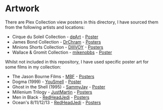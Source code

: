 # Artwork

There are Plex Collection view posters in this directory, I have sourced them from the following artists and locations:

- Cirque du Soleil Collection - [deArt](https://theposterdb.com/user/deArt) - [Poster](https://theposterdb.com/poster/52568)
- James Bond Collection - [DrChram](https://theposterdb.com/user/DrChram) - [Posters](https://theposterdb.com/set/72588)
- Minions Shorts Collection - [DIIIVOY](https://theposterdb.com/user/DIIIVOY) - [Posters](https://theposterdb.com/set/65007)
- Wallace & Gromit Collection - [mikenobbs](https://theposterdb.com/user/mikenobbs) - [Poster](https://theposterdb.com/poster/21189)

Whilst not included in this repository, I have used specific poster art for some films in my collection:

- The Jason Bourne Films - [MBF](https://theposterdb.com/user/MBF) - [Posters](https://theposterdb.com/set/11210)
- Dogma (1999) - [YouSmell](https://theposterdb.com/user/YouSmell) - [Poster](https://theposterdb.com/poster/103122)
- Ghost in the Shell (1995) - [SammyJay](https://theposterdb.com/user/SammyJay) - [Poster](https://theposterdb.com/poster/44073)
- Millenium Trilogy - [JustMartin](https://theposterdb.com/user/JustMartin) - [Posters](https://theposterdb.com/set/63673)
- Men in Black - [RedHeadJedi](https://theposterdb.com/user/RedHeadJedi) - [Posters](https://theposterdb.com/set/9203)
- Ocean's 8/11/12/13 - [RedHeadJedi](https://theposterdb.com/user/RedHeadJedi) - [Posters](https://theposterdb.com/set/70)